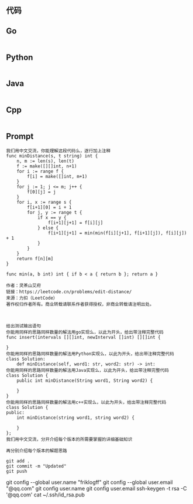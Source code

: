 ## 代码

## Go

```Go

```

## Python

```Python

```

## Java

```Java

```

## Cpp

```Cpp

```

## Prompt

```Prompt
我们用中文交流，你能理解这段代码么，逐行加上注释
func minDistance(s, t string) int {
    n, m := len(s), len(t)
    f := make([][]int, n+1)
    for i := range f {
        f[i] = make([]int, m+1)
    }
    for j := 1; j <= m; j++ {
        f[0][j] = j
    }
    for i, x := range s {
        f[i+1][0] = i + 1
        for j, y := range t {
            if x == y {
                f[i+1][j+1] = f[i][j]
            } else {
                f[i+1][j+1] = min(min(f[i][j+1], f[i+1][j]), f[i][j]) + 1
            }
        }
    }
    return f[n][m]
}

func min(a, b int) int { if b < a { return b }; return a }

作者：灵茶山艾府
链接：https://leetcode.cn/problems/edit-distance/
来源：力扣（LeetCode）
著作权归作者所有。商业转载请联系作者获得授权，非商业转载请注明出处。

 

给出测试输出语句
你能用同样的思路同样数量的解法用go实现么，以此为开头，给出带注释完整代码
func insert(intervals [][]int, newInterval []int) [][]int {

}
你能用同样的思路同样数量的解法用Python实现么，以此为开头，给出带注释完整代码
class Solution:
    def minDistance(self, word1: str, word2: str) -> int:
你能用同样的思路同样数量的解法用Java实现么，以此为开头，给出带注释完整代码
class Solution {
    public int minDistance(String word1, String word2) {

    }
}
你能用同样的思路同样数量的解法用c++实现么，以此为开头，给出带注释完整代码
class Solution {
public:
    int minDistance(string word1, string word2) {

    }
};
我们用中文交流，分开介绍每个版本的所需要掌握的详细基础知识

再分别介绍每个版本的解题思路

git add .
git commit -m "Updated"
git push                                                                                                                                      

```

git config --global user.name "friklogff"
git config --global user.email "@qq.com"
git config user.name
git config user.email
ssh-keygen -t rsa -C '@qq.com'
cat ~/.ssh/id_rsa.pub